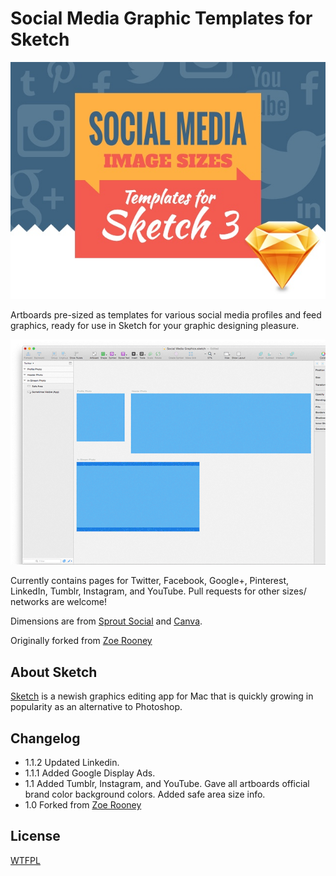 Social Media Graphic Templates for Sketch
=========================================

![ScreenShot](preview1.jpg) 

Artboards pre-sized as templates for various social media profiles and feed graphics, ready for use in Sketch for your graphic designing pleasure.

![ScreenShot](preview.gif) 

Currently contains pages for Twitter, Facebook, Google+, Pinterest, LinkedIn, Tumblr, Instagram, and YouTube. Pull requests for other sizes/ networks are welcome!

Dimensions are from [Sprout Social](http://sproutsocial.com/insights/social-media-image-sizes-guide/) and [Canva](https://designschool.canva.com/blog/social-media-image-size/).

Originally forked from [Zoe Rooney](http://zoerooney.com)


About Sketch
------------

[Sketch](http://bohemiancoding.com/sketch/) is a newish graphics editing app for Mac that is quickly growing in popularity as an alternative to Photoshop. 


Changelog
------------
* 1.1.2 Updated Linkedin.
* 1.1.1 Added Google Display Ads.
* 1.1 Added Tumblr, Instagram, and YouTube. Gave all  artboards official brand color background colors. Added safe area size info.
* 1.0 Forked from [Zoe Rooney](http://zoerooney.com)


License
------------
[WTFPL](http://www.wtfpl.net/)
